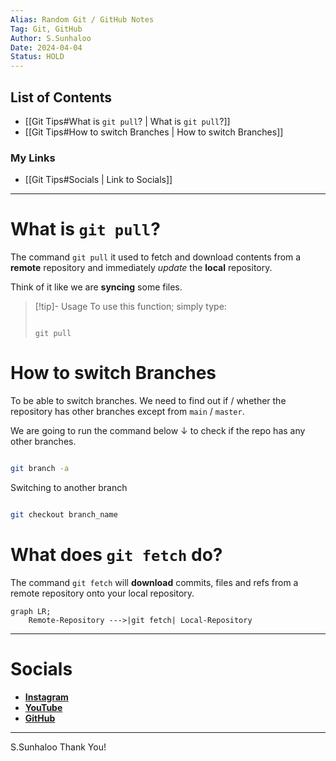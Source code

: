 ```yaml
---
Alias: Random Git / GitHub Notes
Tag: Git, GitHub
Author: S.Sunhaloo
Date: 2024-04-04
Status: HOLD
---
```


## List of Contents

- [[Git Tips#What is `git pull`? | What is `git pull`?]]
- [[Git Tips#How to switch Branches | How to switch Branches]]

### My Links

- [[Git Tips#Socials | Link to Socials]]

---

# What is `git pull`?

The command `git pull` it used to fetch and download contents from a **remote** repository and immediately *update* the **local** repository.

Think of it like we are **syncing** some files.

>[!tip]- Usage
>To use this function; simply type:
>```console
>
>git pull
>
>```

# How to switch Branches

To be able to switch branches. We need to find out if / whether the repository has other branches except from `main` / `master`.

We are going to run the command below $\downarrow$ to check if the repo has any other branches.

```bash

git branch -a

```

Switching to another branch

```bash

git checkout branch_name

```

# What does `git fetch` do?

The command `git fetch` will **download** commits, files and refs from a remote repository onto your local repository.

```mermaid
graph LR;
	Remote-Repository --->|git fetch| Local-Repository
```

---

# Socials

- [**Instagram**](https://www.instagram.com/s.sunhaloo/)
- [**YouTube**](https://www.youtube.com/channel/UCMkQZsuW6eHMhdUObLPSpwg)
- [**GitHub**](https://www.github.com/Sunhaloo)

---

S.Sunhaloo
Thank You!
